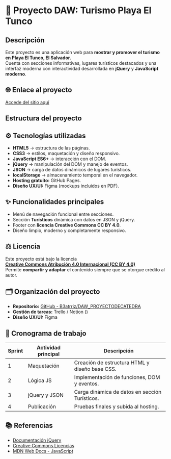 # 🌴 Proyecto DAW: Turismo Playa El Tunco

##  Descripción
Este proyecto es una aplicación web para **mostrar y promover el turismo en Playa El Tunco, El Salvador**.  
Cuenta con secciones informativas, lugares turísticos destacados y una interfaz moderna con interactividad desarrollada en **jQuery** y **JavaScript moderno**.  

## 🌐 Enlace al proyecto
 [Accede del sitio aquí]()

##  Estructura del proyecto


## ⚙️ Tecnologías utilizadas
- **HTML5** → estructura de las páginas.  
- **CSS3** → estilos, maquetación y diseño responsivo.  
- **JavaScript ES6+** → interacción con el DOM.  
- **jQuery** → manipulación del DOM y manejo de eventos.  
- **JSON** → carga de datos dinámicos de lugares turísticos.  
- **localStorage** → almacenamiento temporal en el navegador.  
- **Hosting gratuito:** GitHub Pages.  
- **Diseño UX/UI:** Figma (mockups incluidos en PDF).  

## ✨ Funcionalidades principales
- Menú de navegación funcional entre secciones.  
- Sección **Turísticos** dinámica con datos en JSON y jQuery.  
- Footer con **licencia Creative Commons CC BY 4.0**.  
- Diseño limpio, moderno y completamente responsivo.  
## ⚖️ Licencia
Este proyecto está bajo la licencia  
**[Creative Commons Atribución 4.0 Internacional (CC BY 4.0)](https://creativecommons.org/licenses/by/4.0/)**  
Permite **compartir y adaptar** el contenido siempre que se otorgue crédito al autor.

## 🗂 Organización del proyecto
- **Repositorio:** [GitHub - B3atrriz/DAW_PROYECTODECATEDRA](https://github.com/B3atrriz/DAW_PROYECTODECATEDRA)
- **Gestión de tareas:** Trello / Notion ()
- **Diseño UX/UI:** Figma

## 📅 Cronograma de trabajo
| Sprint | Actividad principal | Descripción |
|--------|----------------------|--------------|
| 1 | Maquetación | Creación de estructura HTML y diseño base CSS. |
| 2 | Lógica JS | Implementación de funciones, DOM y eventos. |
| 3 | jQuery y JSON | Carga dinámica de datos en sección Turísticos. |
| 4 | Publicación | Pruebas finales y subida al hosting. |

## 📚 Referencias
- [Documentación jQuery](https://api.jquery.com/)  
- [Creative Commons Licencias](https://creativecommons.org/licenses/by/4.0/)  
- [MDN Web Docs - JavaScript](https://developer.mozilla.org/es/docs/Web/JavaScript)



